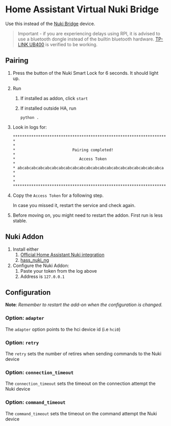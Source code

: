 # Home Assistant Virtual Nuki Bridge

Use this instead of the [Nuki Bridge](https://nuki.io/en/bridge/) device.

> Important - if you are experiencing delays using RPI, it is advised to use a bluetooth dongle instead of the builtin bluetooth hardware.
> [TP-LINK UB400](https://www.tp-link.com/us/home-networking/usb-adapter/ub400/) is verified to be working.

## Pairing

1. Press the button of the Nuki Smart Lock for 6 seconds. It should light up.
2. Run

   1. If installed as addon, click `start`
   2. If installed outside HA, run

      `python .`

3. Look in logs for:

   ```
   ********************************************************************
   *                                                                  *
   *                         Pairing completed!                       *
   *                            Access Token                          *
   * abcabcabcabcabcabcabcabcabcabcabcabcabcabcabcabcabcabcabcabcabca *
   *                                                                  *
   ********************************************************************
   ```

4. Copy the `Access Token` for a following step.

   In case you missed it, restart the service and check again.

5. Before moving on, you might need to restart the addon. First run is less stable.

## Nuki Addon

1. Install either
   1. [Official Home Assistant Nuki integration](https://www.home-assistant.io/integrations/nuki/)
   2. [hass_nuki_ng](https://github.com/kvj/hass_nuki_ng)
2. Configure the Nuki Addon:
   1. Paste your token from the log above
   2. Address is `127.0.0.1`

## Configuration

**Note**: _Remember to restart the add-on when the configuration is changed._

### Option: `adapter`

The `adapter` option points to the hci device id (i.e `hci0`)

### Option: `retry`

The `retry` sets the number of retires when sending commands to the Nuki device

### Option: `connection_timeout`

The `connection_timeout` sets the timeout on the connection attempt the Nuki device

### Option: `command_timeout`

The `command_timeout` sets the timeout on the command attempt the Nuki device
